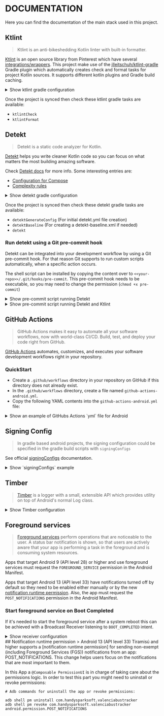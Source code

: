 # DOCUMENTATION

Here you can find the documentation of the main stack used in this project.

## Ktlint

> Ktlint is an anti-bikeshedding Kotlin linter with built-in formatter.

[Ktlint] is an open source library from Pinterest which have several [integrations/wrappers]. This project make use of the [jlleitschuh/ktlint-gradle] Gradle plugin which automatically creates check and format tasks for project Kotlin sources. It supports different kotlin plugins and Gradle build caching.

<details>
<summary>Show ktlint gradle configuration</summary>

Gradle _root/build.gradle_ configuration:

```
buildscript {
    ext {
        ...
        ktlint_version = "11.0.0"
    }
}

plugins {
    ...
    id "org.jlleitschuh.gradle.ktlint" version "$ktlint_version"
}

allprojects {
    apply plugin: "org.jlleitschuh.gradle.ktlint"
}
```
</details>

Once the project is synced then check these ktlint gradle tasks are available:

- `ktlintCheck`
- `ktlintFormat`

## Detekt

> Detekt is a static code analyzer for Kotlin.

[Detekt] helps you write cleaner Kotlin code so you can focus on what matters the most building amazing software.

Check [Detekt docs] for more info. Some interesting entries are:

- [Configuration for Compose]
- [Complexity rules]

<details>
<summary>Show detekt gradle configuration</summary>

Gradle _root/build.gradle_ configuration:

```
buildscript {
    ext {
        ...
        detekt_version = "1.22.0-RC1"
    }
}

plugins {
    ...
    id "io.gitlab.arturbosch.detekt" version "$detekt_version"
}

allprojects {
    apply plugin: "io.gitlab.arturbosch.detekt"

    dependencies {
        detektPlugins("io.gitlab.arturbosch.detekt:detekt-formatting:$detekt_version")
    }
}
```
</details>

Once the project is synced then check these detekt gradle tasks are available:

- `detektGenerateConfig` (For initial detekt.yml file creation)
- `detektBaseline` (For creating a detekt-baseline.xml if needed)
- `detekt`

### Run detekt using a Git pre-commit hook

Detekt can be integrated into your development workflow by using a Git pre-commit hook. For that reason Git supports to run custom scripts automatically, when a specific action occurs.

The shell script can be installed by copying the content over to `<<your-repo>>/.git/hooks/pre-commit`. This pre-commit hook needs to be executable, so you may need to change the permission (`chmod +x pre-commit`)

<details>
  <summary>Show pre-commit script running Detekt</summary>

```
#!/usr/bin/env bash
echo "Running detekt check..."
OUTPUT="/tmp/detekt-$(date +%s)"
./gradlew detekt > $OUTPUT
EXIT_CODE=$?
if [ $EXIT_CODE -ne 0 ]; then
  cat $OUTPUT
  rm $OUTPUT
  echo "***********************************************"
  echo "                 Detekt failed                 "
  echo " Please fix the above issues before committing "
  echo "***********************************************"
  exit $EXIT_CODE
fi
rm $OUTPUT
```

**Note:** The pre-commit hook verification can be skipped for a certain commit like so:

`git commit --no-verify -m "commit message"` or
`git commit -n -m "commit message"`
</details>

<details>
  <summary>Show pre-commit script running Detekt and Ktlint</summary>

```
#!/usr/bin/env bash
echo "Running detekt check..."
OUTPUT="/tmp/detekt-$(date +%s)"
./gradlew detekt > $OUTPUT
EXIT_CODE=$?
if [ $EXIT_CODE -ne 0 ]; then
  cat $OUTPUT
  rm $OUTPUT
  echo "***********************************************"
  echo "                 Detekt failed                 "
  echo " Please fix the above issues before committing "
  echo "***********************************************"
  exit $EXIT_CODE
else
  echo "Running ktlint check..."
  OUTPUT="/tmp/ktlint-$(date +%s)"
  ./gradlew ktlintCheck > $OUTPUT
  EXIT_CODE=$?
  if [ $EXIT_CODE -ne 0 ]; then
    cat $OUTPUT
    rm $OUTPUT
    echo "***********************************************"
    echo "                 Ktlint failed                 "
    echo " Please fix the above issues before committing "
    echo "***********************************************"
    exit $EXIT_CODE
  fi
fi
rm $OUTPUT
```
</details>


## GitHub Actions

> GitHub Actions makes it easy to automate all your software workflows, now with world-class CI/CD. Build, test, and deploy your code right from GitHub.

[GitHub Actions] automates, customizes, and executes your software development workflows right in your repository.

### QuickStart
- Create a `.github/workflows` directory in your repository on GitHub if this directory does not already exist.
- In the `.github/workflows` directory, create a file named `github-actions-android.yml`.
- Copy the following YAML contents into the `github-actions-android.yml` file:

<details>
    <summary>Show an example of GitHubs Actions `yml` file for Android</summary>


```
name: Android CI

on:
  push:
    branches: [ main ]
  pull_request:
    branches: [ main ]

jobs:
  build:

    runs-on: ubuntu-latest

    steps:
      - uses: actions/checkout@v3
      - name: set up JDK 11
        uses: actions/setup-java@v3
        with:
          java-version: '11'
          distribution: 'temurin'
          cache: gradle

      - name: Run ktlint
        run: ./gradlew ktlintCheck

      - name: Run detekt
        run: ./gradlew detekt

      - name: Run compileDebugKotlin
        run: ./gradlew compileDebugKotlin

      - name: Run Tests
        run: ./gradlew test
    
```

</details>


## Signing Config

> In gradle based android projects, the signing configuration could be specified in the gradle build scripts with `signingConfigs` 

See official [signingConfigs] documentation.

<details>
<summary>Show `signingConfigs` example</summary>

Gradle _app/build.gradle_ configuration:

```
// Create a variable called keystorePropertiesFile, and initialize it to your keystore.properties file, in the rootProject folder.
// And load the properties. Now a release bundle could be generated like this: ./gradlew bundleRelease
def KEYSTORE_PATH = "./keystore/keystore/keystore_pkcs12.properties"
def keystorePropertiesFile = rootProject.file(KEYSTORE_PATH)
def keystoreProperties = new Properties()
try {
    keystoreProperties.load(new FileInputStream(keystorePropertiesFile))
} catch (Exception e) {
    println("WARNING! Keystore files not found! KeystoreProperties couldn't be loaded.\nCheck filepath: $e.message")
}

android {
    signingConfigs {
        config {
            try {
                keyAlias keystoreProperties['keyAlias']
                keyPassword keystoreProperties['keyPassword']
                storeFile file(keystoreProperties['storeFile'])
                storePassword keystoreProperties['storePassword']
            } catch (Exception e) {
                println("WARNING! KeystoreProperties not loaded!")
            }
        }
    }
}

buildTypes {
    ...
}
```

**Note:** You might want to ignore keystore files in `.gitignore` to avoid commiting compromised data in your repository:

```
# Keystore files
/keystore
*.jks
*.keystore
```

</details>

## Timber

> [Timber] is a logger with a small, extensible API which provides utility on top of Android's normal Log class.

<details>
<summary>Show Timber configuration</summary>

Gradle _app/build.gradle_ configuration:

```
dependencies {
  implementation 'com.jakewharton.timber:timber:5.0.1'
}
```

Then initialize it Application class:

```
package com.handysparksoft.valenciabustracker

import android.app.Application
import timber.log.Timber

class ValenciaBusTrackerApplication : Application() {
    override fun onCreate() {
        super.onCreate()

        if (BuildConfig.DEBUG) {
            Timber.plant(Timber.DebugTree())
            Timber.d("Timber logger initialized")
        }
    }
}
```
</details>

## Foreground services
> [Foreground services] perform operations that are noticeable to the user. A status bar notification is shown, so that users are actively aware that your app is performing a task in the foreground and is consuming system resources.

Apps that target Android 9 (API level 28) or higher and use foreground services must request the `FOREGROUND_SERVICE` permission in the Android Manifest.

Apps that target Android 13 (API level 33) have notifications turned off by default so they need to be enabled either manually or by the new [notification runtime permission]. Also, the app must request the `POST_NOTIFICATIONS` permission in the Android Manifest.

### Start foreground service on Boot Completed

If it's needed to start the foreground service after a system reboot this can be achieved with a Broadcast Receiver listening to `BOOT_COMPLETED` intent.

<details>
<summary>Show receiver configuration</summary>

_AndroidManifest_ configuration:

```
<uses-permission android:name="android.permission.RECEIVE_BOOT_COMPLETED" />
...
<application>
        ...
        <receiver
            android:name=".BusTrackerBootReceiver"
            android:exported="true">
            <intent-filter>
                <action android:name="android.intent.action.BOOT_COMPLETED" />
                <action android:name="android.intent.action.USER_PRESENT" />
                <action android:name="android.intent.action.REBOOT" />
            </intent-filter>
        </receiver>
</application>        
        
```

_BusTrackerBootReceiver_ class:

```
class BusTrackerBootReceiver : BroadcastReceiver() {

    override fun onReceive(context: Context, intent: Intent?) {
        val action = intent?.action
        BusStopTrackerService.startTheService(
            context = context,
            notificationData = NotificationData(
                contentTitle = context.getString(R.string.app_name),
                contentText = context.getString(R.string.foreground_notification_on_boot_info),
                subText = context.getString(R.string.foreground_notification_on_boot_completed)
            )
        )
        Timber.d("BroadcastReceiver triggered by $action")
    }
}
```

**Note:** If you want to test the functionality you could do it like so:

1. Add a "fake" intent action in the manifest along with the boot ones:


```
            <intent-filter>
                <action android:name="com.handysparksoft.valenciabustracker.action.TEST" />
                <action android:name="android.intent.action.BOOT_COMPLETED" />
                <action android:name="android.intent.action.USER_PRESENT" />
                <action android:name="android.intent.action.REBOOT" />
            </intent-filter>

```

2. Broadcast the action via **adb tool**

```
adb shell am broadcast -a com.handysparksoft.valenciabustracker.action.TEST -p com.handysparksoft.valenciabustracker
```
</details>
## Notification runtime permission
> Android 13 (API level 33) Tiramisú and higher supports a [notification runtime permission] for sending non-exempt (including Foreground Services (FGS)) notifications from an app: POST_NOTIFICATIONS. This change helps users focus on the notifications that are most important to them.

In this App a `@Composable PermissionUI` is in charge of taking care about the permissions logic. In order to test this part you might need to uninstall or revoke permissions:

```
# Adb commands for uninstall the app or revoke permissions:

adb shell pm uninstall com.handysparksoft.valenciabustracker
adb shell pm revoke com.handysparksoft.valenciabustracker android.permission.POST_NOTIFICATIONS
```


[//]: # (Document links)

[Ktlint]: <https://pinterest.github.io/ktlint/>
[integrations/wrappers]: <https://pinterest.github.io/ktlint/install/integrations/>
[jlleitschuh/ktlint-gradle]: <https://github.com/jlleitschuh/ktlint-gradle>
[Detekt]: <https://detekt.dev/>
[Detekt docs]: <https://detekt.dev/docs/intro/>
[Configuration for Compose]: <https://detekt.dev/docs/introduction/compose>
[Complexity rules]: <https://detekt.dev/docs/rules/complexity>
[GitHub Actions]: <https://github.com/features/actions>
[signingConfigs]: <https://developer.android.com/studio/publish/app-signing#secure-shared-keystore>
[Timber]: <https://github.com/JakeWharton/timber>
[Foreground services]: <https://developer.android.com/guide/components/foreground-services>
[notification runtime permission]: <https://developer.android.com/develop/ui/views/notifications/notification-permission>
